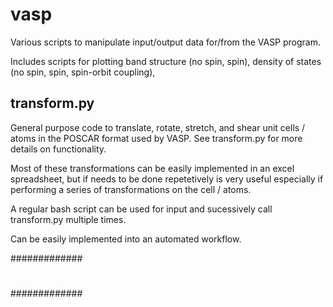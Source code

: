 # vasp
Various scripts to manipulate input/output data for/from the VASP program. 

Includes scripts for plotting band structure (no spin, spin), density of states (no spin, spin, spin-orbit coupling),




## transform.py 


General purpose code to translate, rotate, stretch, and shear unit cells / atoms in the POSCAR format used by VASP.
See transform.py for more details on functionality.

Most of these transformations can be easily implemented in an excel spreadsheet, but if needs to be done repetetively 
is very useful especially if performing a series of transformations on the cell / atoms.

A regular bash script can be used for input and sucessively call transform.py multiple times.

Can be easily implemented into an automated workflow.


#############
# #
#############
